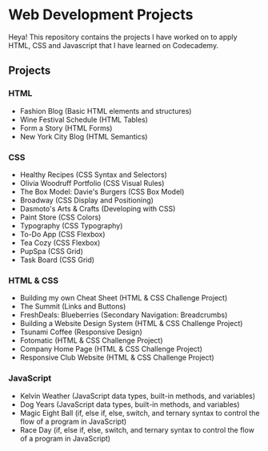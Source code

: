 # Web Development Projects
Heya! This repository contains the projects I have worked on to apply HTML, CSS and Javascript that I have learned on Codecademy. 

## Projects
### HTML
- Fashion Blog (Basic HTML elements and structures)
- Wine Festival Schedule (HTML Tables)
- Form a Story (HTML Forms)
- New York City Blog (HTML Semantics)

### CSS
- Healthy Recipes (CSS Syntax and Selectors)
- Olivia Woodruff Portfolio (CSS Visual Rules)
- The Box Model: Davie's Burgers (CSS Box Model)
- Broadway (CSS Display and Positioning)
- Dasmoto's Arts & Crafts (Developing with CSS)
- Paint Store (CSS Colors)
- Typography (CSS Typography)
- To-Do App (CSS Flexbox)
- Tea Cozy (CSS Flexbox)
- PupSpa (CSS Grid)
- Task Board (CSS Grid)

### HTML & CSS
- Building my own Cheat Sheet (HTML & CSS Challenge Project)
- The Summit (Links and Buttons)
- FreshDeals: Blueberries (Secondary Navigation: Breadcrumbs)
- Building a Website Design System (HTML & CSS Challenge Project)
- Tsunami Coffee (Responsive Design)
- Fotomatic (HTML & CSS Challenge Project)
- Company Home Page (HTML & CSS Challenge Project)
- Responsive Club Website (HTML & CSS Challenge Project)

### JavaScript
- Kelvin Weather (JavaScript data types, built-in methods, and variables)
- Dog Years (JavaScript data types, built-in methods, and variables)
- Magic Eight Ball (if, else if, else, switch, and ternary syntax to control the flow of a program in JavaScript)
- Race Day (if, else if, else, switch, and ternary syntax to control the flow of a program in JavaScript)

  



